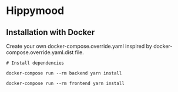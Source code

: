 # Hippymood

## Installation with Docker

Create your own docker-compose.override.yaml inspired by docker-compose.override.yaml.dist file.

```
# Install dependencies

docker-compose run --rm backend yarn install

docker-compose run --rm frontend yarn install
```
